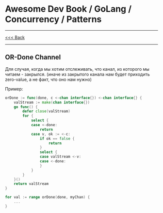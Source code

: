 # Awesome Dev Book / GoLang / Concurrency / Patterns

***
[<<< Back](./PATTERNS.md)
***

## OR-Done Channel

Для случая, когда мы хотим отслеживать, что канал, из которого мы читаем - закрылся.
(иначе из закрытого канала нам будет приходить zero-value, а не факт, что оно нам нужно)

Пример: 

```go
orDone := func(done, c <-chan interface{}) <-chan interface{} {
	valStream := make(chan interface{})
	go func() {
		defer close(valStream)
		for {
			select {
			case <-done:
				return
			case v, ok := <-c:
				if ok == false {
					return
				}
				select {
				case valStream <-v:
				case <-done:
				}
			}
		}
	}()
	return valStream
}

for val := range orDone(done, myChan) {
	...
}

```

